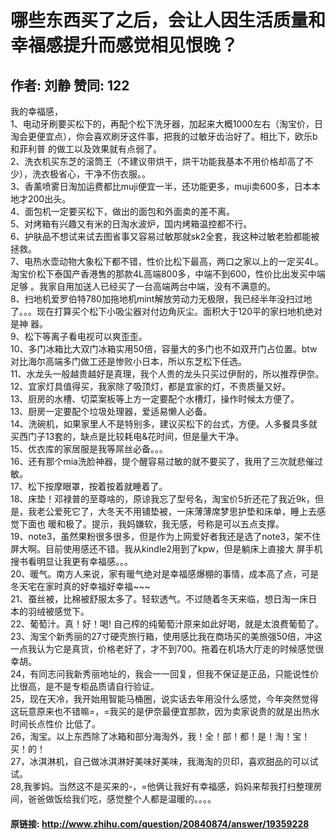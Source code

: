 # 哪些东西买了之后，会让人因生活质量和幸福感提升而感觉相见恨晚？
## 作者: 刘静  赞同: 122
我的幸福感，  
1、电动牙刷要买松下的，再配个松下洗牙器，加起来大概1000左右（淘宝价，日淘会更便宜点），你会喜欢刷牙这件事，把我的过敏牙齿治好了。相比下，欧乐b和菲利普
的做工以及效果就有点弱了。  
2、洗衣机买东芝的滚筒王（不建议带烘干，烘干功能我基本不用价格却高了不少），洗衣极省心，干净不伤衣服。。  
3、香薰喷雾日淘加运费都比muji便宜一半，还功能更多，muji卖600多，日本本地才200出头。  
4、面包机一定要买松下，做出的面包和外面卖的差不离。  
5、对烤箱有兴趣又有米的日淘水波炉，国内烤箱温控都不行。  
6、护肤品不想试来试去图省事又容易过敏那就sk2全套，我这种过敏老脸都能被拯救。  
7、电热水壶动物大象松下都不错，性价比松下最高，两口之家以上的一定买4L。淘宝价松下泰国产香港售的那款4L高端800多，中端不到600，性价比出发买中端足够
。我家自用加送人已经买了一台高端两台中端，没有不满意的。  
8、扫地机爱罗伯特780加拖地机mint解放劳动力无极限，我已经半年没扫过地了。。。现在打算买个松下小吸尘器对付边角灰尘。面积大于120平的家扫地机绝对是神
器。  
9、松下等离子看电视可以爽歪歪。  
10、多门冰箱比大双门冰箱实用50倍，容量大的多门也不如双开门占位置。btw对比海尔高端多门做工还是惨败小日本，所以东芝松下任选。  
11、水龙头一般越贵越好是真理，我个人贵的龙头只买过伊耐的，所以推荐伊奈。  
12、宜家灯具值得买，我家除了吸顶灯，都是宜家的灯，不贵质量又好。  
13、厨房的水槽、切菜案板等上方一定要配个水槽灯，操作时候太方便了。  
13、厨房一定要配个垃圾处理器，爱适易懒人必备。  
14、洗碗机，如果家里人不是特别多，建议买松下的台式，方便。人多餐具多就买西门子13套的，缺点是比较耗电&amp;花时间，但是量大干净。  
15、优衣库的家居服是我等屌丝必备。。。  
16、还有那个mia洗脸神器，提个醒容易过敏的就不要买了，我用了三次就悲催过敏。  
17、松下按摩眼罩，按着按着就睡着了。  
18、床垫！邓禄普的至尊啥的，原谅我忘了型号名，淘宝价5折还花了我近9k，但是，我老公爱死它了，大冬天不用铺垫被，一床薄薄席梦思护垫和床单，睡上去感觉下面也
暖和极了。提示，我妈嫌软，我无感，号称是可以五点支撑。  
19、note3，虽然果粉很多很多，但是作为上网爱好者我还是选了note3，架不住屏大啊。目前使用感还不错。我从kindle2用到了kpw，但是躺床上直接大
屏手机搜书看明显让我更有幸福感。。。  
20、暖气。南方人来说，家有暖气绝对是幸福感爆棚的事情，成本高了点，可是冬天宅在家时真的好幸福好幸福~~~  
21、蚕丝被，比棉被舒服太多了。轻软透气。不过随着冬天来临，想日淘一床日本的羽绒被感觉下。  
22、葡萄汁。真！好！喝! 自己榨的纯葡萄汁原来如此好喝，就是太浪费葡萄了。  
23、淘宝个新秀丽的27寸硬壳旅行箱，使用感比我在商场买的美旅强50倍，冲这一点我认为它是真货，价格老好了，才不到700。拖着在机场大厅走的时候感觉很幸胡。  
24，有同志问我新秀丽地址的，我会一一回复，但我不保证是正品，只能说性价比很高，是不是专柜品质请自行验证。  
25，现在天冷，我开始用智能马桶圈，说实话去年用没什么感觉，今年突然觉得这玩意原来也不错嘛=，=我买的是伊奈最便宜那款，因为卖家说贵的就是出热水时间长点性价
比低了。  
26，淘宝。以上东西除了冰箱和部分海淘外，我！全！部！都！是！淘！宝！买！的！  
27，冰淇淋机，自己做冰淇淋好美味好美味，我海淘的贝印，喜欢甜品的可以试试。  
28,我爹妈。当然这不是买来的-，=他俩让我好有幸福感，妈妈来帮我打扫整理房间，爸爸做饭给我们吃，感觉整个人都是温暖的。。。。

#### 原链接: http://www.zhihu.com/question/20840874/answer/19359228